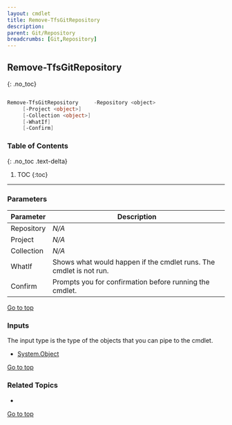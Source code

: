 ```yaml
---
layout: cmdlet
title: Remove-TfsGitRepository
description: 
parent: Git/Repository
breadcrumbs: [Git,Repository]
---
```

## Remove-TfsGitRepository
{: .no_toc}



```powershell

Remove-TfsGitRepository     -Repository <object>
     [-Project <object>]
     [-Collection <object>]
     [-WhatIf]
     [-Confirm]

```

### Table of Contents
{: .no_toc .text-delta}

1. TOC
{:toc}

-----
### Parameters

| Parameter | Description |
|:----------|-------------|
 | Repository | _N/A_ |
 | Project | _N/A_ |
 | Collection | _N/A_ |
 | WhatIf | Shows what would happen if the cmdlet runs. The cmdlet is not run. |
 | Confirm | Prompts you for confirmation before running the cmdlet. |
 
[Go to top](#remove-tfsgitrepository)

### Inputs

The input type is the type of the objects that you can pipe to the cmdlet.

* [System.Object](https://docs.microsoft.com/en-us/dotnet/api/System.Object)

[Go to top](#remove-tfsgitrepository)

### Related Topics

* 


[Go to top](#remove-tfsgitrepository)

